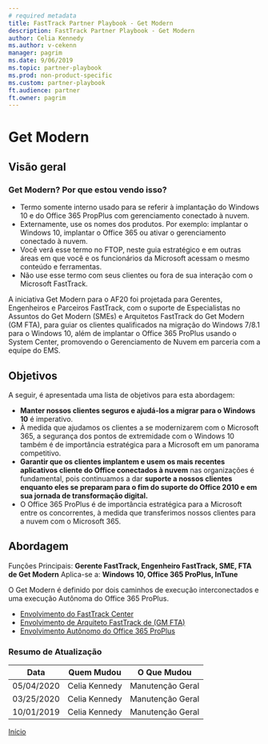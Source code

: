 ```yaml
---  
# required metadata  
title: FastTrack Partner Playbook - Get Modern
description: FastTrack Partner Playbook - Get Modern
author: Celia Kennedy
ms.author: v-cekenn
manager: pagrim
ms.date: 9/06/2019  
ms.topic: partner-playbook  
ms.prod: non-product-specific  
ms.custom: partner-playbook  
ft.audience: partner  
ft.owner: pagrim 
---  
```


# Get Modern

## Visão geral

###  Get Modern? Por que estou vendo isso?

- Termo somente interno usado para se referir à implantação do Windows 10 e do Office 365 PropPlus com gerenciamento conectado à nuvem.
- Externamente, use os nomes dos produtos. Por exemplo: implantar o Windows 10, implantar o Office 365 ou ativar o gerenciamento conectado à nuvem.
- Você verá esse termo no FTOP, neste guia estratégico e em outras áreas em que você e os funcionários da Microsoft acessam o mesmo conteúdo e ferramentas.
- Não use esse termo com seus clientes ou fora de sua interação com o Microsoft FastTrack.

A iniciativa Get Modern para o AF20 foi projetada para Gerentes, Engenheiros e Parceiros FastTrack, com o suporte de Especialistas no Assuntos do Get Modern (SMEs) e Arquitetos FastTrack do Get Modern (GM FTA), para guiar os clientes qualificados na migração do Windows 7/8.1 para o Windows 10, além de implantar o Office 365 ProPlus usando o System Center, promovendo o Gerenciamento de Nuvem em parceria com a equipe do EMS.

##  Objetivos

A seguir, é apresentada uma lista de objetivos para esta abordagem:

- **Manter nossos clientes seguros e ajudá-los a migrar para o Windows 10** é imperativo.
- À medida que ajudamos os clientes a se modernizarem com o Microsoft 365, a segurança dos pontos de extremidade com o Windows 10 também é de importância estratégica para a Microsoft em um panorama competitivo.
- **Garantir que os clientes implantem e usem os mais recentes aplicativos cliente do Office conectados à nuvem** nas organizações é fundamental, pois continuamos a dar **suporte a nossos clientes enquanto eles se preparam para o fim do suporte do Office 2010 e em sua jornada de transformação digital.**
- O Office 365 ProPlus é de importância estratégica para a Microsoft entre os concorrentes, à medida que transferimos nossos clientes para a nuvem com o Microsoft 365.

## Abordagem

Funções Principais: **Gerente FastTrack, Engenheiro FastTrack, SME, FTA de Get Modern**
Aplica-se a: **Windows 10, Office 365 ProPlus, InTune**

O Get Modern é definido por dois caminhos de execução interconectados e uma execução Autônoma do Office 365 ProPlus.

- [Envolvimento do FastTrack Center](approach-get-modern-ftc-pr.md)
- [Envolvimento de Arquiteto FastTrack de (GM FTA)](approach-get-modern-gm-fta-pr.md)
- [Envolvimento Autônomo do Office 365 ProPlus](approach-opp-365-standalone-pr.md)

###  Resumo de Atualização

|Data|Quem Mudou|O Que Mudou|
|---------|---------------|----------------------------|
|05/04/2020| Celia Kennedy|  Manutenção Geral|
|03/25/2020| Celia Kennedy| Manutenção Geral|
|10/01/2019| Celia Kennedy| Manutenção Geral|

[Início](http://partner-docs.microsoft.com)
